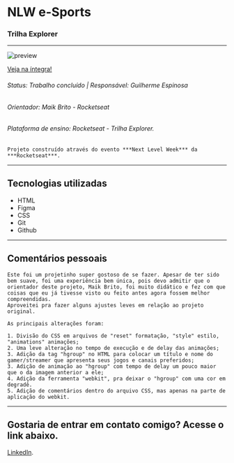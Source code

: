 # NLW e-Sports
### Trilha Explorer

---
![preview](./github/preview.png "preview")

[Veja na íntegra!](https://guilherme-espinosa.github.io/NLW/ "Projeto NLW")

###### Status: Trabalho concluído | Responsável: Guilherme Espinosa
###### Orientador: Maik Brito - Rocketseat
###### Plataforma de ensino: Rocketseat - Trilha Explorer.

    Projeto construído através do evento ***Next Level Week*** da ***Rocketseat***.

---
## Tecnologias utilizadas

- HTML
- Figma
- CSS
- Git
- Github

---

## Comentários pessoais

	Este foi um projetinho super gostoso de se fazer. Apesar de ter sido bem suave, foi uma experiência bem única, pois devo admitir que o orientador deste projeto, Maik Brito, foi muito didático e fez com que coisas que eu já tivesse visto ou feito antes agora fossem melhor compreendidas.
	Aproveitei pra fazer alguns ajustes leves em relação ao projeto original.

	As principais alterações foram:
		
	1. Divisão do CSS em arquivos de "reset" formatação, "style" estilo, "animations" animações;
	2. Uma leve alteração no tempo de execução e de delay das animações;
	3. Adição da tag "hgroup" no HTML para colocar um título e nome do gamer/streamer que apresenta seus jogos e canais preferidos;
	3. Adição de animação ao "hgroup" com tempo de delay um pouco maior que o da imagem anterior a ele;
	4. Adição da ferramenta "webkit", pra deixar o "hgroup" com uma cor em degradê.
    5. Adição de comentários dentro do arquivo CSS, mas apenas na parte de aplicação do webkit.

---

## Gostaria de entrar em contato comigo? Acesse o link abaixo.

[LinkedIn](https://guilherme-espinosa.github.io/NLW/ "Perfil do LinkedIn").
